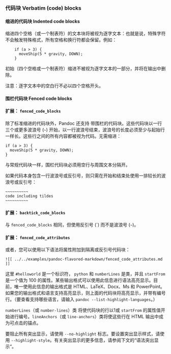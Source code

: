 ### 代码块 Verbatim (code) blocks

#### 缩进的代码块 Indented code blocks

缩进四个空格（或一个制表符）的文本块将被视为逐字文本：也就是说，特殊字符不会触发特殊格式，所有空格和换行符都会保留。例如：

```
    if (a > 3) {
      moveShip(5 * gravity, DOWN);
    }
```

初始（四个空格或一个制表符）缩进不被视为逐字文本的一部分，并将在输出中删除。

注意：逐字文本中的空白行不必以四个空格开头。

#### 围栏代码块 Fenced code blocks

#### 扩展： `fenced_code_blocks`

除了标准缩进的代码块外，Pandoc 还支持 带围栏的代码块。这些代码块以一行三个或更多波浪号 (`~`) 开始，以一行波浪号结束，波浪号的长度必须至少与起始行一样长。这些行之间的所有内容都被视为代码。无需缩进：

~~~~~~~
if (a > 3) {
  moveShip(5 * gravity, DOWN);
}
~~~~~~~
与常规代码块一样，围栏代码块必须用空行与周围文本分隔开。

如果代码本身包含一行波浪号或反引号，则只需在开始和结束处使用一排较长的波浪号或反引号：

~~~~~~~~~~~~~~~~
~~~~~~~~~~
code including tildes
~~~~~~~~~~
~~~~~~~~~~~~~~~~

#### 扩展： `backtick_code_blocks`

与 `fenced_code_blocks` 相同，但使用反引号 (\`) 而不是波浪号 (`~`)。

#### 扩展： `fenced_code_attributes`

或者，您可以使用以下语法将属性附加到隔离或反引号代码块：

~~~
![[ ../../examples/pandoc-flavored-markdown/fenced_code_attributes.md ]]
~~~

这里 `#helloworld` 是一个标识符， `python` 和 `numberLines` 是类，并且 `startFrom` 是一个值为 100 的属性。某些输出格式可以使用此信息进行语法高亮显示。目前，唯一使用此信息的输出格式是 HTML、LaTeX、Docx、Ms 和 PowerPoint。如果您的输出格式和语言支持高亮显示，则上面的代码块将高亮显示，并带有编号行。（要查看支持哪些语言，请输入 `pandoc --list-highlight-languages`。）

`numberLines`（或 `number-lines`）类 将使代码块的行以1或 `startFrom` 的属性值开始进行编号。`lineAnchors`（或 `line-anchors`）类将使这些行在 HTML 输出中成为可点击的锚点。

要阻止所有突出显示，请使用 `--no-highlight` 标志。要设置突出显示样式，请使用 `--highlight-style`。有关突出显示的更多信息，请参阅下文的“语法突出显示”。

